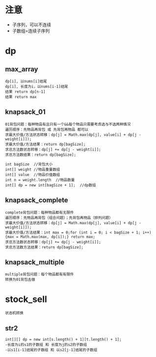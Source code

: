 # 注意

- 子序列，可以不连续
- 子数组=连续子序列
# dp
## max_array
```text
dp[i], 以nums[i]结尾
dp[i], 长度为i，以nums[i-1]结尾
结果 return dp[n-1] 
结果 return max
```
## knapsack_01
```text
01背包问题：每种物品有且只有一个&&每个物品只需要考虑选与不选两种情况
遍历顺序：先物品再背包 或 先背包再物品 都可以
求最大价值/方法状态转移：dp[j] = Math.max(dp[j], value[i] + dp[j - weight[i]]);
求最大价值/方法结果：return dp[bagSize];
求总方法数状态转移：dp[j] += dp[j - weight[i]];
求总方法数结果：return dp[bagSize];

int bagSize  //背包大小
int[] weight //物品重量数组
int[] value  //物品价值数组
int n = weight.length  //物品数量
int[] dp = new int[bagSize + 1];  //dp数组
```
## knapsack_complete
```text
complete背包问题：每种物品都有无限件
遍历顺序：先物品再背包（组合问题）；先背包再物品（排列问题）
求最大价值/方法状态转移：dp[j] = Math.max(dp[j], value[i] + dp[j - weight[i]]);
求最大价值/方法结果：int max = 0;for (int i = 0; i < bagSize + 1; i++) {max = Math.max(max, dp[i]);} return max;
求总方法数状态转移：dp[j] += dp[j - weight[i]];
求总方法数方法结果：return dp[bagSize];
```
## knapsack_multiple
```text
multiple背包问题：每个物品都有有限件
转换为01背包去做
```
# stock_sell
```text
状态机转换
```
## str2
```text
int[][] dp = new int[s.length() + 1][t.length() + 1];
-长度为i的s1的子数组 和 长度为j的s2的子数组
-以s1[i-1]结尾的子数组 和 以s2[j-1]结尾的子数组
```